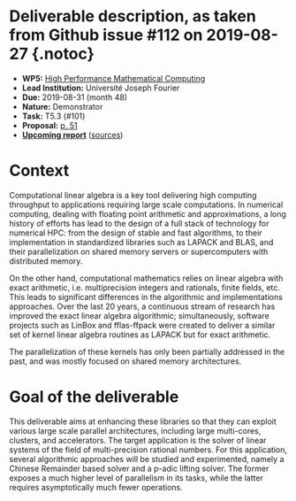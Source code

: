 # Deliverable description, as taken from Github issue #112 on 2019-08-27 {.notoc}

- **WP5:** [High Performance Mathematical Computing](https://github.com/OpenDreamKit/OpenDreamKit/tree/master/WP5)
- **Lead Institution:** Université Joseph Fourier
- **Due:** 2019-08-31 (month 48)
- **Nature:** Demonstrator
- **Task:** T5.3 (#101)
- **Proposal:** [p. 51](https://github.com/OpenDreamKit/OpenDreamKit/raw/master/Proposal/proposal-www.pdf)
- **[Upcoming report](https://github.com/OpenDreamKit/OpenDreamKit/raw/master/WP5/D5.14/report-final.pdf)** ([sources](https://github.com/OpenDreamKit/OpenDreamKit/raw/master/WP5/D5.14/))

# Context
Computational linear algebra is a key tool delivering high computing throughput to applications requiring large scale computations. In numerical computing, dealing with floating point arithmetic and approximations, a long history of efforts has lead to the design of a full stack of technology for numerical HPC: from the design of stable and fast algorithms, to their implementation in standardized libraries such as LAPACK and BLAS, and their parallelization on shared memory servers or supercomputers with distributed memory.

On the other hand, computational mathematics relies on linear algebra with exact arithmetic, i.e. multiprecision integers and rationals, finite fields, etc. This leads to significant differences in the algorithmic and implementations approaches. Over the last 20 years, a continuous stream of research has improved the exact linear algebra algorithmic; simultaneously, software projects such as LinBox and fflas-ffpack were created to deliver a similar set of kernel linear algebra routines as LAPACK but for exact arithmetic. 

The parallelization of these kernels has only been partially addressed in the past, and was mostly focused on shared memory architectures.

# Goal of the deliverable
This deliverable aims at enhancing these libraries so that they can exploit various large scale parallel architectures, including large multi-cores, clusters, and accelerators. The target application is the solver of linear systems of the field of multi-precision rational numbers. For this application, several algorithmic approaches will be studied and experimented, namely a Chinese Remainder based solver and a p-adic lifting solver. The former exposes a much higher level of parallelism in its tasks, while the latter requires asymptotically  much fewer operations.
